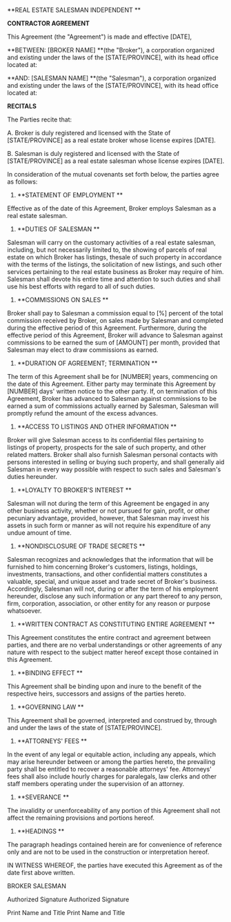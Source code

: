 **REAL ESTATE SALESMAN INDEPENDENT **

**CONTRACTOR AGREEMENT**

This Agreement (the "Agreement") is made and effective \[DATE\],

**BETWEEN: \[BROKER NAME\] **(the \"Broker\"), a corporation organized
and existing under the laws of the \[STATE/PROVINCE\], with its head
office located at:

**AND: \[SALESMAN NAME\] **(the \"Salesman\"), a corporation organized
and existing under the laws of the \[STATE/PROVINCE\], with its head
office located at:

**RECITALS**

The Parties recite that:

A.  Broker is duly registered and licensed with the State of
    \[STATE/PROVINCE\] as a real estate broker whose license expires
    \[DATE\].

B.  Salesman is duly registered and licensed with the State of
    \[STATE/PROVINCE\] as a real estate salesman whose license expires
    \[DATE\].

In consideration of the mutual covenants set forth below, the parties
agree as follows:

1.  **STATEMENT OF EMPLOYMENT **

Effective as of the date of this Agreement, Broker employs Salesman as a
real estate salesman.

1.  **DUTIES OF SALESMAN **

Salesman will carry on the customary activities of a real estate
salesman, including, but not necessarily limited to, the showing of
parcels of real estate on which Broker has listings, thesale of such
property in accordance with the terms of the listings, the solicitation
of new listings, and such other services pertaining to the real estate
business as Broker may require of him. Salesman shall devote his entire
time and attention to such duties and shall use his best efforts with
regard to all of such duties.

1.  **COMMISSIONS ON SALES **

Broker shall pay to Salesman a commission equal to \[%\] percent of the
total commission received by Broker, on sales made by Salesman and
completed during the effective period of this Agreement. Furthermore,
during the effective period of this Agreement, Broker will advance to
Salesman against commissions to be earned the sum of \[AMOUNT\] per
month, provided that Salesman may elect to draw commissions as earned.

1.  **DURATION OF AGREEMENT; TERMINATION **

The term of this Agreement shall be for \[NUMBER\] years, commencing on
the date of this Agreement. Either party may terminate this Agreement by
\[NUMBER\] days\' written notice to the other party. If, on termination
of this Agreement, Broker has advanced to Salesman against commissions
to be earned a sum of commissions actually earned by Salesman, Salesman
will promptly refund the amount of the excess advances.

1.  **ACCESS TO LISTINGS AND OTHER INFORMATION **

Broker will give Salesman access to its confidential files pertaining to
listings of property, prospects for the sale of such property, and other
related matters. Broker shall also furnish Salesman personal contacts
with persons interested in selling or buying such property, and shall
generally aid Salesman in every way possible with respect to such sales
and Salesman\'s duties hereunder.

1.  **LOYALTY TO BROKER\'S INTEREST **

Salesman will not during the term of this Agreement be engaged in any
other business activity, whether or not pursued for gain, profit, or
other pecuniary advantage, provided, however, that Salesman may invest
his assets in such form or manner as will not require his expenditure of
any undue amount of time.

1.  **NONDISCLOSURE OF TRADE SECRETS **

Salesman recognizes and acknowledges that the information that will be
furnished to him concerning Broker\'s customers, listings, holdings,
investments, transactions, and other confidential matters constitutes a
valuable, special, and unique asset and trade secret of Broker\'s
business. Accordingly, Salesman will not, during or after the term of
his employment hereunder, disclose any such information or any part
thereof to any person, firm, corporation, association, or other entity
for any reason or purpose whatsoever.

1.  **WRITTEN CONTRACT AS CONSTITUTING ENTIRE AGREEMENT **

This Agreement constitutes the entire contract and agreement between
parties, and there are no verbal understandings or other agreements of
any nature with respect to the subject matter hereof except those
contained in this Agreement.

1.  **BINDING EFFECT **

This Agreement shall be binding upon and inure to the benefit of the
respective heirs, successors and assigns of the parties hereto.

1.  **GOVERNING LAW **

This Agreement shall be governed, interpreted and construed by, through
and under the laws of the state of \[STATE/PROVINCE\].

1.  **ATTORNEYS\' FEES **

In the event of any legal or equitable action, including any appeals,
which may arise hereunder between or among the parties hereto, the
prevailing party shall be entitled to recover a reasonable attorneys\'
fee. Attorneys\' fees shall also include hourly charges for paralegals,
law clerks and other staff members operating under the supervision of an
attorney.

1.  **SEVERANCE **

The invalidity or unenforceability of any portion of this Agreement
shall not affect the remaining provisions and portions hereof.

1.  **HEADINGS **

The paragraph headings contained herein are for convenience of reference
only and are not to be used in the construction or interpretation
hereof.

IN WITNESS WHEREOF, the parties have executed this Agreement as of the
date first above written.

BROKER SALESMAN

Authorized Signature Authorized Signature

Print Name and Title Print Name and Title
